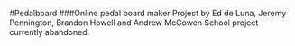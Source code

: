 #Pedalboard
###Online pedal board maker
Project by Ed de Luna, Jeremy Pennington, Brandon Howell and Andrew McGowen
School project currently abandoned.
